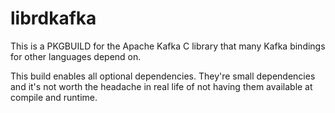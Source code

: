 # librdkafka

This is a PKGBUILD for the Apache Kafka C library that many Kafka bindings for
other languages depend on.

This build enables all optional dependencies. They're small dependencies and
it's not worth the headache in real life of not having them available at compile
and runtime.
